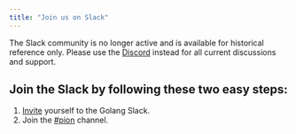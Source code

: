 ```yaml
---
title: "Join us on Slack"
---
```

The Slack community is no longer active and is available for historical reference only. Please use the [Discord](https://discord.gg/6EsQz85vPE) instead for all current discussions and support.

## Join the Slack by following these two easy steps:

1. [Invite](http://invite.slack.golangbridge.org/) yourself to the Golang Slack.
2. Join the [#pion](http://gophers.slack.com/messages/pion) channel.
